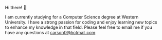 Hi there! 👋

I am currently studying for a Computer Science degree at Western University. I have a strong passion for coding and enjoy learning new topics to enhance my knowledge in that field. Please feel free to email me if you have any questions at carson0@hotmail.com
